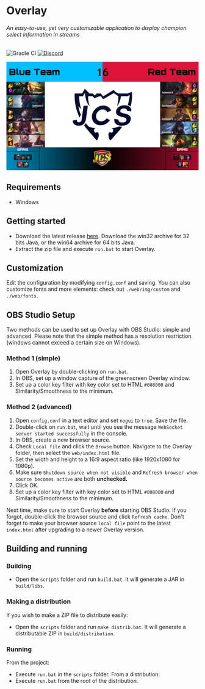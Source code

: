 # Overlay
###### An easy-to-use, yet very customizable application to display champion select information in streams
![Gradle CI](https://github.com/piorrro33/overlay/workflows/Gradle%20CI/badge.svg?branch=master "Gradle CI")
[![Discord](https://img.shields.io/discord/767052010604199936?color=738ad6&label=Discord+%28click+to+join%29&logo=discord&logoColor=white&style=flat "Discord")](https://discord.com/invite/T2GAJ7)

![Screenshot](img/overlay_screenshot.png "Screenshot")

## Requirements
- Windows

## Getting started
- Download the latest release [here](https://github.com/piorrro33/overlay/releases/latest). Download the win32 archive for 32 bits Java, or the win64 archive for 64 bits Java.
- Extract the zip file and execute `run.bat` to start Overlay.

## Customization
Edit the configuration by modifying `config.conf` and saving.
You can also customize fonts and more elements: check out `./web/img/custom` and `./web/fonts`.

## OBS Studio Setup
Two methods can be used to set up Overlay with OBS Studio: simple and advanced.
Please note that the simple method has a resolution restriction (windows cannot exceed a certain size on Windows).
### Method 1 (simple)
1. Open Overlay by double-clicking on `run.bat`.
2. In OBS, set up a window capture of the greenscreen Overlay window.
3. Set up a color key filter with key color set to HTML `#008000` and Similarity/Smoothness to the minimum.
### Method 2 (advanced)
1. Open `config.conf` in a text editor and set `nogui` to `true`. Save the file.
2. Double-click on `run.bat`, wait until you see the message `WebSocket server started successfully` in the console.
3. In OBS, create a new browser source.
4. Check `Local file` and click the `Browse` button. Navigate to the Overlay folder, then select the `web/index.html` file.
5. Set the width and height to a 16:9 aspect ratio (like 1920x1080 for 1080p).
6. Make sure `Shutdown source when not visible` and `Refresh browser when source becomes active` are both **unchecked.**
7. Click OK.
8. Set up a color key filter with key color set to HTML `#008000` and Similarity/Smoothness to the minimum.

Next time, make sure to start Overlay **before** starting OBS Studio. If you forgot, double-click the browser source and click `Refresh cache`.
Don't forget to make your browser source `local file` point to the latest `index.html` after upgrading to a newer Overlay version.

## Building and running
### Building
- Open the `scripts` folder and run `build.bat`. It will generate a JAR in `build/libs`.
### Making a distribution
If you wish to make a ZIP file to distribute easily:
- Open the `scripts` folder and run `make_distrib.bat`. It will generate a distributable ZIP in `build/distribution`.
### Running
From the project:
- Execute `run.bat` in the `scripts` folder.
From a distribution:
- Execute `run.bat` from the root of the distribution.
